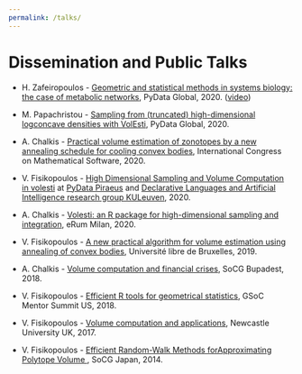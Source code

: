 ```yaml
---
permalink: /talks/
---
```


# Dissemination and Public Talks

- H. Zafeiropoulos - <A href="https://docs.google.com/presentation/d/1ibXSac0_bQR2n6myYCvIac5M5V0JwLIEzPrhsbSTb20">Geometric and statistical methods in systems biology: the case of metabolic networks</A>, PyData Global, 2020. 
(<A href="https://www.youtube.com/watch?v=zg8KFZ_LbHM&t=1s">video</A>)

- M. Papachristou - <A href="https://global.pydata.org/talks/144">Sampling from (truncated)
high-dimensional logconcave densities with VolEsti</A>, PyData Global, 2020.


- A. Chalkis - <A href="https://">Practical volume estimation of zonotopes by a new annealing
schedule for cooling convex bodies</A>, International Congress on Mathematical
Software, 2020.


- V. Fisikopoulos - <A href="https://www.slideshare.net/VissarionFisikopoulo/highdimensional-sampling-and-volume-computation"> High Dimensional Sampling and Volume Computation in volesti</A> at <A href="https://www.meetup.com/PyData-Piraeus/events/268082162/">PyData Piraeus</A> and <A href="https://dtai.cs.kuleuven.be/seminars/high-dimensional-sampling-and-volume-computation-vissarion-fisikopoulos-uoa">Declarative Languages and Artificial Intelligence research group KULeuven</A>, 2020.


- A. Chalkis - <A href="https://milano-r.github.io/erum2020program/regular-talks.html#high-dimensional-sampling-and-volume-computation">Volesti: an R package for high-dimensional sampling and integration</A>, eRum  Milan, 2020.


- V. Fisikopoulos - <A href="https://www.slideshare.net/VissarionFisikopoulo/a-new-practical-algorithm-for-volume-estimation-using-annealing-of-convex-bodies">A new practical algorithm for volume estimation using annealing of convex bodies</A>, Université libre de Bruxelles, 2019.


- A. Chalkis - <A href="https://www.slideshare.net/ApostolosChalkis/presentation-socg">Volume computation and financial crises</A>, SoCG Bupadest, 2018.


- V. Fisikopoulos - <A href="https://www.slideshare.net/VissarionFisikopoulo/efficient-r-tools-for-geometrical-statistics">Efficient R tools for geometrical statistics</A>, GSoC Mentor Summit US, 2018.


- V. Fisikopoulos - <A href="https://www.slideshare.net/VissarionFisikopoulo/volume-computation-and-applications">Volume computation and applications</A>, Newcastle University UK, 2017.


- V. Fisikopoulos - <A href="https://www.slideshare.net/VissarionFisikopoulo/efficient-randomwalk-methods-forapproximating-polytope-volume">Efficient Random-Walk Methods forApproximating Polytope Volume </A>, SoCG Japan, 2014.
